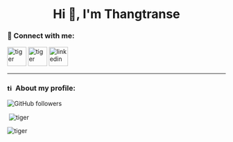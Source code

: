 <h1 align="center">Hi 👋, I'm Thangtranse</h1>

### 🤝 Connect with me:

<a href="https://www.facebook.com/thangtranse/" target="_blank"><img src="https://cdn.jsdelivr.net/npm/simple-icons@3.0.1/icons/facebook.svg" alt="tiger" height="44" width="44" /></a>
<a href="https://github.com/thangtranse" target="_blank"><img src="https://cdn.jsdelivr.net/npm/simple-icons@3.0.1/icons/github.svg" alt="tiger" height="44" width="44" /></a>
<a href="https://www.linkedin.com/in/tran-thang-a83864168/" target="_blank"><img src="https://cdn.jsdelivr.net/npm/simple-icons@3.0.1/icons/linkedin.svg" alt="linkedin" height="44" width="44" /></a>

<hr />

### <img src="https://cdn.jsdelivr.net/npm/simple-icons@3.0.1/icons/github.svg" alt="tiger" height="15" width="15" /> About my profile:

![GitHub followers](https://img.shields.io/github/followers/thangtranse?logo=GitHub&style=for-the-badge)

<p>&nbsp;<img align="center" src="https://github-readme-stats.vercel.app/api?username=thangtranse&show_icons=true" alt="tiger" /></p>
<p><img align="left" src="https://github-readme-stats.vercel.app/api/top-langs/?username=thangtranse&layout=compact&hide=html" alt="tiger" /></p>